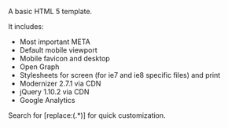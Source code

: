A basic HTML 5 template.

It includes:
- Most important META
- Default mobile viewport
- Mobile favicon and desktop
- Open Graph
- Stylesheets for screen (for ie7 and ie8 specific files) and print
- Modernizer 2.7.1 via CDN
- jQuery 1.10.2 via CDN
- Google Analytics

Search for \[replace:(.*)\] for quick customization.
